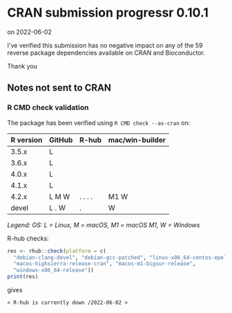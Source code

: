 # CRAN submission progressr 0.10.1

on 2022-06-02

I've verified this submission has no negative impact on any of the 59 reverse package dependencies available on CRAN and Bioconductor.

Thank you


## Notes not sent to CRAN

### R CMD check validation

The package has been verified using `R CMD check --as-cran` on:

| R version     | GitHub | R-hub    | mac/win-builder |
| ------------- | ------ | -------- | --------------- |
| 3.5.x         | L      |          |                 |
| 3.6.x         | L      |          |                 |
| 4.0.x         | L      |          |                 |
| 4.1.x         | L      |          |                 |
| 4.2.x         | L M W  | . . . .  | M1 W            |
| devel         | L . W  | .        |    W            |

*Legend: OS: L = Linux, M = macOS, M1 = macOS M1, W = Windows*


R-hub checks:

```r
res <- rhub::check(platform = c(
  "debian-clang-devel", "debian-gcc-patched", "linux-x86_64-centos-epel",
  "macos-highsierra-release-cran", "macos-m1-bigsur-release",
  "windows-x86_64-release"))
print(res)
```

gives

```
< R-hub is currently down /2022-06-02 >
```
